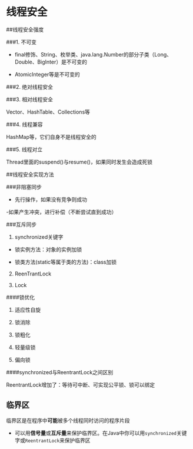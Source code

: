# 线程安全

##线程安全强度

###1. 不可变

- final修饰、String、枚举类、java.lang.Number的部分子类（Long、Double、BigInter）是不可变的

- AtomicInteger等是不可变的

###2. 绝对线程安全

###3. 相对线程安全

Vector、HashTable、Collections等

###4. 线程兼容

HashMap等，它们自身不是线程安全的

###5. 线程对立

Thread里面的suspend()与resume()，如果同时发生会造成死锁

##线程安全实现方法

###非阻塞同步

- 先行操作，如果没有竞争则成功

-如果产生冲突，进行补偿（不断尝试直到成功）

###互斥同步

1. synchronized关键字

 - 锁实例方法：对象的实例加锁

 - 锁类方法(static等属于类的方法)：class加锁

2. ReenTrantLock

3. Lock

####锁优化

1. 适应性自旋

2. 锁消除

3. 锁粗化

4. 轻量级锁

5. 偏向锁

####synchronized与ReentrantLock之间区别

ReentrantLock增加了：等待可中断、可实现公平锁、锁可以绑定


## 临界区

临界区是在程序中**可能**被多个线程同时访问的程序片段

* 可以用**信号量**或**互斥量**来保护临界区。在Java中你可以用`synchronized`关键字或`ReentrantLock`来保护临界区
